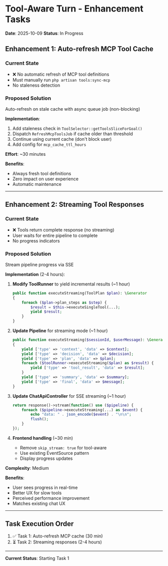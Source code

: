 # Tool-Aware Turn - Enhancement Tasks

**Date**: 2025-10-09
**Status**: In Progress

## Enhancement 1: Auto-refresh MCP Tool Cache

### Current State
- ❌ No automatic refresh of MCP tool definitions
- Must manually run `php artisan tools:sync-mcp`
- No staleness detection

### Proposed Solution
Auto-refresh on stale cache with async queue job (non-blocking)

**Implementation**:
1. Add staleness check in `ToolSelector::getToolsSliceForGoal()`
2. Dispatch `RefreshMcpToolsJob` if cache older than threshold
3. Continue using current cache (don't block user)
4. Add config for `mcp_cache_ttl_hours`

**Effort**: ~30 minutes

**Benefits**:
- Always fresh tool definitions
- Zero impact on user experience
- Automatic maintenance

---

## Enhancement 2: Streaming Tool Responses

### Current State
- ❌ Tools return complete response (no streaming)
- User waits for entire pipeline to complete
- No progress indicators

### Proposed Solution
Stream pipeline progress via SSE

**Implementation** (2-4 hours):

1. **Modify ToolRunner** to yield incremental results (~1 hour)
   ```php
   public function executeStreaming(ToolPlan $plan): \Generator
   {
       foreach ($plan->plan_steps as $step) {
           $result = $this->executeSingleTool(...);
           yield $result;
       }
   }
   ```

2. **Update Pipeline** for streaming mode (~1 hour)
   ```php
   public function executeStreaming($sessionId, $userMessage): \Generator
   {
       yield ['type' => 'context', 'data' => $context];
       yield ['type' => 'decision', 'data' => $decision];
       yield ['type' => 'plan', 'data' => $plan];
       foreach ($toolRunner->executeStreaming($plan) as $result) {
           yield ['type' => 'tool_result', 'data' => $result];
       }
       yield ['type' => 'summary', 'data' => $summary];
       yield ['type' => 'final', 'data' => $message];
   }
   ```

3. **Update ChatApiController** for SSE streaming (~1 hour)
   ```php
   return response()->stream(function() use ($pipeline) {
       foreach ($pipeline->executeStreaming(...) as $event) {
           echo "data: " . json_encode($event) . "\n\n";
           flush();
       }
   });
   ```

4. **Frontend handling** (~30 min)
   - Remove `skip_stream: true` for tool-aware
   - Use existing EventSource pattern
   - Display progress updates

**Complexity**: Medium

**Benefits**:
- User sees progress in real-time
- Better UX for slow tools
- Perceived performance improvement
- Matches existing chat UX

---

## Task Execution Order

1. ✅ Task 1: Auto-refresh MCP cache (30 min)
2. ⏳ Task 2: Streaming responses (2-4 hours)

---

**Current Status**: Starting Task 1
